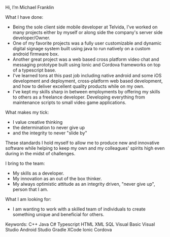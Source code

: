 Hi, I’m MichaeI Franklin

What I have done:
- Being the sole client side mobile developer at Telvida, I've worked on many projects either by myself or along side the company's server side developer/Owner. 
- One of my favorite projects was a fully user customizable and dynamic digital signage system built using java to run natively on a custom android firmware box. 
- Another great project was a web based cross platform video chat and messaging prototype built using Ionic and Cordova frameworks on top of a typescript base. 
- I've learned tons at this past job including native android and some iOS development and deployment, cross-platform web based development, and how to deliver excellent quality products while on my own.
- I've kept my skills sharp in between employments by offering my skills to others as a freelance developer. Developing everything from maintenance scripts to small video game applications.

What makes my tick:
- I value creative thinking
- the determination to never give up
- and the integrity to never "slide by"

These standards I hold myself to allow me to produce new and innovative software while helping to keep my own and my colleagues' spirits high even during in the midst of challenges. 

I bring to the team:
- My skills as a developer.
- My innovation as an out of the box thinker.
- My always optimistic attitude as an integrity driven, "never give up", person that I am.

What I am looking for:
- I am wanting to work with a skilled team of individuals to create something unique and beneficial for others. 

Keywords:
C++
Java
C#
Typescript
HTML
XML
SQL
Visual Basic
Visual Studio
Android Studio
Gradle
XCode
Ionic
Cordova
